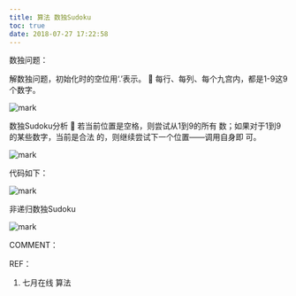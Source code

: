 ```yaml
---
title: 算法 数独Sudoku
toc: true
date: 2018-07-27 17:22:58
---
```



数独问题：

解数独问题，初始化时的空位用‘.’表示。
 每行、每列、每个九宫内，都是1-9这9个数字。


![mark](http://pacdb2bfr.bkt.clouddn.com/blog/image/180727/a4imgAGeFE.png?imageslim)



数独Sudoku分析
 若当前位置是空格，则尝试从1到9的所有
数；如果对于1到9的某些数字，当前是合法
的，则继续尝试下一个位置——调用自身即
可。


![mark](http://pacdb2bfr.bkt.clouddn.com/blog/image/180727/4b0g2d0aIL.png?imageslim)

代码如下：


![mark](http://pacdb2bfr.bkt.clouddn.com/blog/image/180727/7H40d32i4A.png?imageslim)

非递归数独Sudoku


![mark](http://pacdb2bfr.bkt.clouddn.com/blog/image/180727/59ELEa1JiC.png?imageslim)

COMMENT：

REF：




  1. 七月在线 算法

